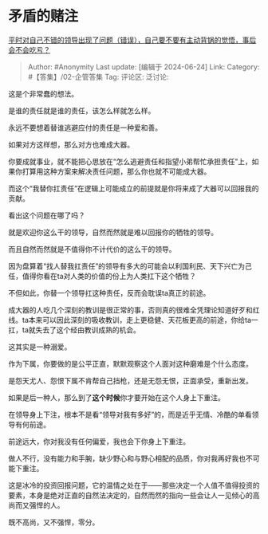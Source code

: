 # 矛盾的赌注
[平时对自己不错的领导出现了问题（错误），自己要不要有主动背锅的觉悟，事后会不会吃亏？](https://www.zhihu.com/question/658532700/answer/3540082016)

> Author: #Anonymity
> Last update: [编辑于 2024-06-24]
> Link:
> Category: #【答集】/02-企管答集 
> Tag: 
> 评论区:
> 泛讨论:

这是个非常蠢的想法。

是谁的责任就是谁的责任，该怎么样就怎么样。

永远不要想着替谁逃避应付的责任是一种爱和善。

如果对方这样想，那么对方也难成大器。

你要成就事业，就不能把心思放在“怎么逃避责任和指望小弟帮忙承担责任”上，如果你打算用这种方案来解决责任问题，那么你也就不可能成大器。

而这个“我替你扛责任”在逻辑上可能成立的前提就是你将来成了大器可以回报我的贡献。

看出这个问题在哪了吗？

就是欢迎你这么干的领导，自然而然就是难以回报你的牺牲的领导。

而且自然而然就是不值得你不计代价的这么干的领导。

因为盘算着“找人替我扛责任”的领导有多大的可能会以利国利民、天下兴亡为己任，值得你看在ta对人类的价值的份上为人类扛下这个牺牲？

不但如此，你替一个领导扛这种责任，反而会耽误ta真正的前途。

成大器的人吃几个深刻的教训是很正常的事，否则真的很难全凭理论知道好歹和红线。ta本来可以因此深刻的吸收教训，走上更稳健、天花板更高的前途，你给ta一扛，ta就失去了这个经由教训成熟的机会。

这其实是一种溺爱。

作为下属，你要做的是公平正直，默默观察这个人面对这种磨难是个什么态度。

是怨天尤人、怨恨下属不肯帮自己挡枪，还是无怨无恨，正面承受，重新出发。

如果是后一种人，那么到了**这个时候**你才要开始在这个人身上下重注。

在领导身上下注，根本不是看“领导对我有多好”的，而是近乎无情、冷酷的单看领导有何前途。

前途远大，你对我没有任何偏爱，我也会下你身上下重注。

做人不行，没有能力和手腕，缺少野心和与野心相配的品质，你对我再好我也不可能下重注。

这是冰冷的投资回报问题，它的温情之处在于——那些决定一个人值不值得投资的要素，本身是绝对正直的自然法决定的，自然而然的指向一些会让人一见倾心的高尚而又强悍的人。

既不高尚，又不强悍，零分。